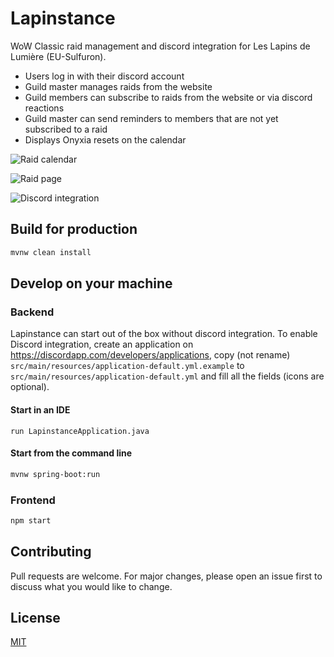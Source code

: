 # Lapinstance

WoW Classic raid management and discord integration for Les Lapins de Lumière (EU-Sulfuron).

- Users log in with their discord account
- Guild master manages raids from the website
- Guild members can subscribe to raids from the website or via discord reactions
- Guild master can send reminders to members that are not yet subscribed to a raid
- Displays Onyxia resets on the calendar

![Raid calendar](https://i.imgur.com/gncwg4P.png "Raid calendar")

![Raid page](https://i.imgur.com/eVbqA6J.png "Raid page")

![Discord integration](https://i.imgur.com/b6InkwS.png "Discord integration")

## Build for production

```bash
mvnw clean install
```

## Develop on your machine

### Backend

Lapinstance can start out of the box without discord integration. To enable Discord integration, create an application on https://discordapp.com/developers/applications, copy (not rename)
`src/main/resources/application-default.yml.example` to `src/main/resources/application-default.yml`
and fill all the fields (icons are optional).

#### Start in an IDE

```
run LapinstanceApplication.java
```

#### Start from the command line

```bash
mvnw spring-boot:run
```

### Frontend

```bash
npm start
```

## Contributing

Pull requests are welcome. For major changes, please open an issue first to discuss what you would like to change.

## License

[MIT](https://choosealicense.com/licenses/mit/)
